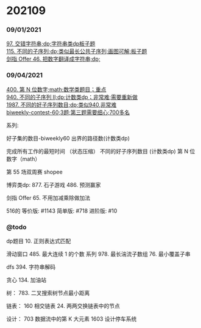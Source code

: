 # 202109

### 09/01/2021
[97. 交错字符串;dp;字符串类dp板子题](../../java/org/rongjoker/dp/target/IsInterleave97.java)<br>
[115. 不同的子序列;dp;类似最长公共子序列;画图可解;板子题](../../java/org/rongjoker/dp/decide/NumDistinct115.java)<br>
[剑指 Offer 46. 把数字翻译成字符串;dp;](../../java/org/rongjoker/dp/target/TranslateNum.java)<br>



### 09/04/2021
[400. 第 N 位数字;math;数学类题目；重点](../../java/org/rongjoker/array/FindNthDigit400.java)<br>
[940. 不同的子序列 II;dp;计数类dp；非常难;需要重新做](../../java/org/rongjoker/dp/decide/DistinctSubseqII.java)<br>
[1987. 不同的好子序列数目;dp;类似940,非常难](../../java/org/rongjoker/dp/decide/NumberOfUniqueGoodSubsequences1987.java)<br>
[biweekly-contest-60;3题;第三题需要细心;700多名](../../java/org/rongjoker/contest/biweekly60)<br>

系列:

好子集的数目-biweekly60
出界的路径数(计数类dp)

完成所有工作的最短时间 （状态压缩）
不同的好子序列数目 (计数类dp)
第 N 位数字（math）

第 55 场双周赛 shopee

博弈类dp:
877. 石子游戏
486. 预测赢家

剑指 Offer 65. 不用加减乘除做加法


516的
等价版: #1143
简单版: #718
进阶版: #10

### @todo

dp题目
10. 正则表达式匹配

滑动窗口
485. 最大连续 1 的个数 系列
978. 最长湍流子数组
76. 最小覆盖子串

dfs
394. 字符串解码

贪心
134. 加油站

树：
783. 二叉搜索树节点最小距离

链表：
     160
     相交链表
     24. 两两交换链表中的节点

设计：
703
数据流中的第 K 大元素
1603
设计停车系统  









